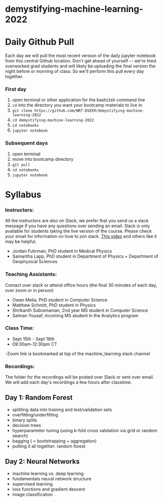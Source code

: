 # demystifying-machine-learning-2022

# Daily Github Pull

Each day we will pull the most recent version of the daily jupyter notebook from this central Github location. Don't get ahead of yourself -- we're tired overworked grad students and will likely be uploading the final version the night before or morning of class. So we'll perform this pull every day together.

### First day
1) open terminal or other application for the bash/zsh command line 
2) `cd` into the directory you want your bootcamp materials to live in
3) `git clone https://github.com/NRT-DSEER/demystifying-machine-learning-2022`
4) `cd demystifying-machine-learning-2022`
5) `cd notebooks`
6) `jupyter notebook`

### Subsequent days
1) open terminal
2) move into bootcamp directory
3) `git pull`
4) `cd notebooks`
5) `jupyter notebook`

# Syllabus

### Instructors:
All the instructors are also on Slack, we prefer that you send us a slack message if you have any questions over sending an email. Slack is only available for students taking the live version of the course. Please check your email for information on how to join slack. [This video](https://www.youtube.com/watch?v=Xm790AkFeK4&ab_channel=TraversyMedia) and others like it may be helpful.

- Jordan Fuhrman, PhD student in Medical Physics
- Samantha Lapp, PhD student in Department of Physics + Department of Geophysical Sciences

### Teaching Assistants:
Contact over slack or attend office hours (the final 30 minutes of each day, over zoom or in person)

- Owen Melia, PhD student in Computer Science
- Matthew Schmitt, PhD student in Physics
- Shrikanth Subramanian, 2nd year MS student in Computer Science
- Salman Yousaf, incoming MS student in the Analytics program

### Class Time:
- Sept 15th - Sept 16th
- 09:30am-12:30pm CT 


-Zoom link is bookmarked at top of the machine_learning slack channel


### Recordings:
The folder for the recordings will be posted over Slack or sent over email. We will add each day's recordings a few hours after classtime.

## Day 1: Random Forest

- splitting data into training and test/validation sets
- overfitting/underfitting
- binary splits
- decision trees
- hyperparameter tuning (using k-fold cross validation via grid or random search)
- bagging ( = bootstrapping + aggregation)
- putting it all together: random forest


## Day 2: Neural Networks

- machine learning vs. deep learning
- fundamentals neural network structure
- supervised learning
- loss functions and gradient descent
- image classification
